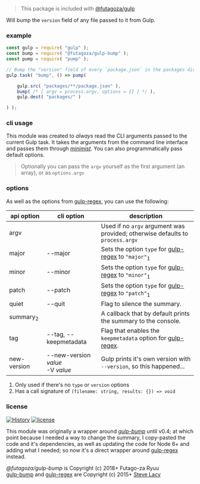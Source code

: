 > This package is included with [@futagoza/gulp](https://www.npmjs.com/package/@futagoza/gulp)

Will bump the `version` field of any file passed to it from Gulp.

### example

```js
const gulp = require( "gulp" );
const bump = require( "@futagoza/gulp-bump" );
const pump = require( "pump" );

// Bump the "version" field of every `package.json` in the packages directory
gulp.task( "bump", () => pump(

    gulp.src( "packages/**/package.json" ),
    bump( /* [ argv = process.argv, options = {} ] */ ),
    gulp.dest( "packages/" )

) );
```

### cli usage

This module was created to _always_ read the CLI arguments passed to the current Gulp task. It takes the arguments from the command line interface and passes them through _[minimist](https://www.npmjs.com/package/minimist)_. You can also programmatically pass default options.

> Optionally you can pass the `argv` yourself as the first argument (an array), or as `options.argv`

### options

As well as the options from [gulp-regex][2], you can use the following:

| api option | cli option | description |
| ---------- | ---------- | ---------------- |
| argv  | | Used if no `argv` argument was provided; otherwise defaults to `process.argv` |
| major | --major | Sets the option `type` for [gulp-regex][2] to `"major"`<sub>1</sub> |
| minor | --minor | Sets the option `type` for [gulp-regex][2] to `"minor"`<sub>1</sub> |
| patch | --patch | Sets the option `type` for [gulp-regex][2] to `"patch"`<sub>1</sub> |
| quiet | --quit | Flag to silence the summary. |
| summary<sub>2</sub> | | A callback that by default prints the summary to the console. |
| tag | --tag, --keepmetadata | Flag that enables the `keepmetadata` option for [gulp-regex][2]. |
| new-version | --new-version _value_<br>-V _value_ | Gulp prints it's own version with `--version`, so this happened... |

1. Only used if there's no `type` or `version` options
2. Has a call signature of `(filename: string, results: {}) => void`

### license

[![History](https://img.shields.io/badge/github.com/futagoza/gulp-changelog-yellow.svg)](https://github.com/futagoza/gulp/blob/master/CHANGELOG.md)
[![license](https://img.shields.io/badge/license-mit-blue.svg)](https://opensource.org/licenses/MIT)

This module was originally a wrapper around _[gulp-bump][1]_ until v0.4; at which point because I needed a way to change the summary, I copy-pasted the code and it's dependencies, as well as updating the code for Node 6+ and adding what I needed; so now it's a direct wrapper around [gulp-regex][2] instead.

_@futagoza/gulp-bump_ is Copyright (c) 2018+ Futago-za Ryuu<br>
[gulp-bump][1] and [gulp-regex][2] are Copyright (c) 2015+ [Steve Lacy](slacy.me)

[1]: https://www.npmjs.com/package/gulp-bump
[2]: https://www.npmjs.com/package/gulp-regex
